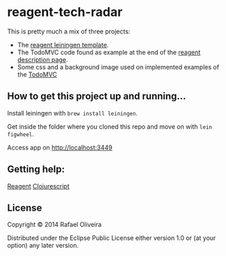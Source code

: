 # reagent-tech-radar

This is pretty much a mix of three projects:
* The [reagent leiningen template](https://github.com/reagent-project/reagent-template).
* The TodoMVC code found as example at the end of the [reagent description page](http://holmsand.github.io/reagent/).
* Some css and a background image used on implemented examples of the [TodoMVC](http://todomvc.com/)

## How to get this project up and running...

Install leiningen with `brew install leiningen`.

Get inside the folder where you cloned this repo and move on with `lein figwheel`.

Access app on [http://localhost:3449](http://localhost:3449)

## Getting help:

[Reagent](http://holmsand.github.io/reagent/)
[Clojurescript](http://himera.herokuapp.com/synonym.html)

## License

Copyright © 2014 Rafael Oliveira

Distributed under the Eclipse Public License either version 1.0 or (at
your option) any later version.